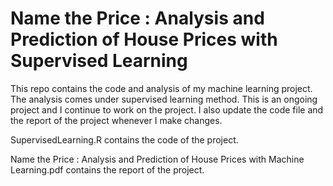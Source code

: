 # Name the Price : Analysis and Prediction of House Prices with Supervised Learning

This repo contains the code and analysis of my machine learning project. The analysis comes under supervised learning method. This is an ongoing project and I continue to work on the project. I also update the code file and the report of the project whenever I make changes.

SupervisedLearning.R contains the code of the project.

Name the Price : Analysis and Prediction of House Prices with Machine Learning.pdf contains the report of the project.
